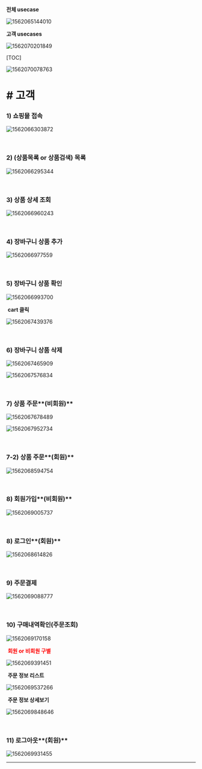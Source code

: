 **전체 usecase**

![1562065144010](assets/1562065144010.png)

**고객 usecases**

![1562070201849](assets/1562070201849.png)

[TOC]

![1562070078763](assets/1562070078763.png)

# # 고객

### 1) 쇼핑몰 접속

![1562066303872](assets/1562066303872.png)

<br>

### 2) (상품목록 or 상품검색) 목록

![1562066295344](assets/1562066295344.png)

<br>

### 3) 상품 상세 조회

![1562066960243](assets/1562066960243.png)

<br>

### 4) 장바구니 상품 추가

![1562066977559](assets/1562066977559.png)

<br>

### 5) 장바구니 상품 확인

![1562066993700](assets/1562066993700.png)

​																**cart 클릭**

![1562067439376](assets/1562067439376.png)

<br>

### 6) 장바구니 상품 삭제

![1562067465909](assets/1562067465909.png)

![1562067576834](assets/1562067576834.png)

<br>

### 7) 상품 주문**(비회원)**

![1562067678489](assets/1562067678489.png)

![1562067952734](assets/1562067952734.png)

<br>

### 7-2) 상품 주문**(회원)**

![1562068594754](assets/1562068594754.png)

<br>

### 8) 회원가입**(비회원)**

![1562069005737](assets/1562069005737.png)

<br>

### 8) 로그인**(회원)**

![1562068614826](assets/1562068614826.png)

<br>

### 9) 주문결제

![1562069088777](assets/1562069088777.png)

<br>

### 10) 구매내역확인(주문조회)

![1562069170158](assets/1562069170158.png)

​		<b style="color:red">회원 or 비회원 구별</b>

![1562069391451](assets/1562069391451.png)

​		**주문 정보 리스트**

![1562069537266](assets/1562069537266.png)

​		**주문 정보 상세보기**

![1562069848646](assets/1562069848646.png)

<br>

### 11) 로그아웃**(회원)**

![1562069931455](assets/1562069931455.png)

---



